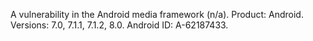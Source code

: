 A vulnerability in the Android media framework (n/a). Product: Android. Versions: 7.0, 7.1.1, 7.1.2, 8.0. Android ID: A-62187433.